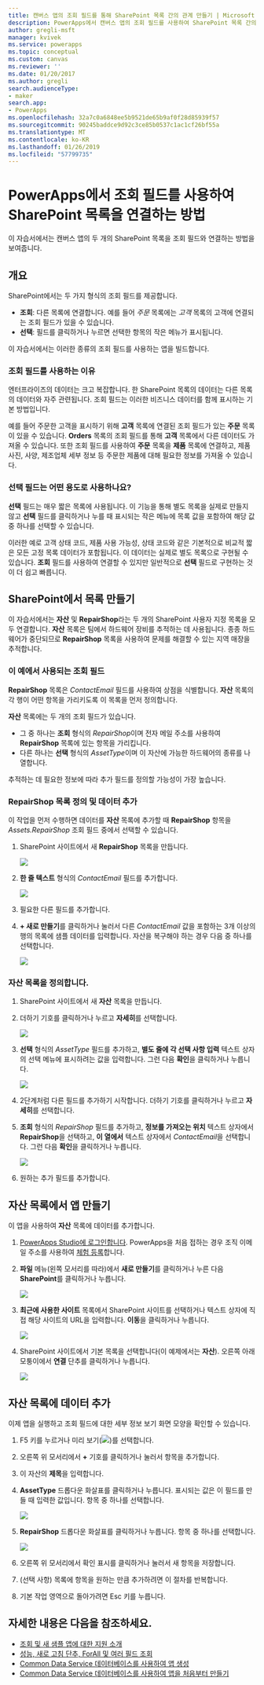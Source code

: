 ```yaml
---
title: 캔버스 앱의 조회 필드를 통해 SharePoint 목록 간의 관계 만들기 | Microsoft Docs
description: PowerApps에서 캔버스 앱의 조회 필드를 사용하여 SharePoint 목록 간의 관계를 만듭니다.
author: gregli-msft
manager: kvivek
ms.service: powerapps
ms.topic: conceptual
ms.custom: canvas
ms.reviewer: ''
ms.date: 01/20/2017
ms.author: gregli
search.audienceType:
- maker
search.app:
- PowerApps
ms.openlocfilehash: 32a7c0a6848ee5b9521de65b9af0f28d85939f57
ms.sourcegitcommit: 90245baddce9d92c3ce85b0537c1ac1cf26bf55a
ms.translationtype: MT
ms.contentlocale: ko-KR
ms.lasthandoff: 01/26/2019
ms.locfileid: "57799735"
---
```

# <a name="how-to-link-sharepoint-lists-using-a-lookup-field-in-powerapps"></a>PowerApps에서 조회 필드를 사용하여 SharePoint 목록을 연결하는 방법

이 자습서에서는 캔버스 앱의 두 개의 SharePoint 목록을 조회 필드와 연결하는 방법을 보여줍니다.

## <a name="overview"></a>개요

SharePoint에서는 두 가지 형식의 조회 필드를 제공합니다.

* **조회**: 다른 목록에 연결합니다. 예를 들어 *주문* 목록에는 *고객* 목록의 고객에 연결되는 조회 필드가 있을 수 있습니다.
* **선택**: 필드를 클릭하거나 누르면 선택한 항목의 작은 메뉴가 표시됩니다.

이 자습서에서는 이러한 종류의 조회 필드를 사용하는 앱을 빌드합니다.

### <a name="why-use-a-lookup-field"></a>조회 필드를 사용하는 이유

엔터프라이즈의 데이터는 크고 복잡합니다. 한 SharePoint 목록의 데이터는 다른 목록의 데이터와 자주 관련됩니다. 조회 필드는 이러한 비즈니스 데이터를 함께 표시하는 기본 방법입니다.

예를 들어 주문한 고객을 표시하기 위해 **고객** 목록에 연결된 조회 필드가 있는 **주문** 목록이 있을 수 있습니다. **Orders** 목록의 조회 필드를 통해 **고객** 목록에서 다른 데이터도 가져올 수 있습니다. 또한 조회 필드를 사용하여 **주문** 목록을 **제품** 목록에 연결하고, 제품 사진, 사양, 제조업체 세부 정보 등 주문한 제품에 대해 필요한 정보를 가져올 수 있습니다.

### <a name="what-are-choice-fields-used-for"></a>선택 필드는 어떤 용도로 사용하나요?
**선택** 필드는 매우 짧은 목록에 사용됩니다. 이 기능을 통해 별도 목록을 실제로 만들지 않고 **선택** 필드를 클릭하거나 누를 때 표시되는 작은 메뉴에 목록 값을 포함하여 해당 값 중 하나를 선택할 수 있습니다.

이러한 예로 고객 상태 코드, 제품 사용 가능성, 상태 코드와 같은 기본적으로 비교적 짧은 모든 고정 목록 데이터가 포함됩니다. 이 데이터는 실제로 별도 목록으로 구현될 수 있습니다. **조회** 필드를 사용하여 연결할 수 있지만 일반적으로 **선택** 필드로 구현하는 것이 더 쉽고 빠릅니다.

## <a name="create-the-lists-in-sharepoint"></a>SharePoint에서 목록 만들기
이 자습서에서는 **자산** 및 **RepairShop**라는 두 개의 SharePoint 사용자 지정 목록을 모두 연결합니다. **자산** 목록은 팀에서 하드웨어 장비를 추적하는 데 사용됩니다. 종종 하드웨어가 중단되므로 **RepairShop** 목록을 사용하여 문제를 해결할 수 있는 지역 매장을 추적합니다.

### <a name="the-lookup-fields-used-in-this-example"></a>이 예에서 사용되는 조회 필드
**RepairShop** 목록은 *ContactEmail* 필드를 사용하여 상점을 식별합니다. **자산** 목록의 각 행이 어떤 항목을 가리키도록 이 목록을 먼저 정의합니다.

**자산** 목록에는 두 개의 조회 필드가 있습니다.

* 그 중 하나는 **조회** 형식의 *RepairShop*이며 전자 메일 주소를 사용하여 **RepairShop** 목록에 있는 항목을 가리킵니다.
* 다른 하나는 **선택** 형식의 *AssetType*이며 이 자산에 가능한 하드웨어의 종류를 나열합니다.

추적하는 데 필요한 정보에 따라 추가 필드를 정의할 가능성이 가장 높습니다.

### <a name="define-the-repairshop-list-and-add-data"></a>RepairShop 목록 정의 및 데이터 추가
이 작업을 먼저 수행하면 데이터를 **자산** 목록에 추가할 때 **RepairShop** 항목을 *Assets.RepairShop* 조회 필드 중에서 선택할 수 있습니다.

1. SharePoint 사이트에서 새 **RepairShop** 목록을 만듭니다.

    ![](./media/sharepoint-lookup-fields/new-list.png)

2. **한 줄 텍스트** 형식의 *ContactEmail* 필드를 추가합니다.

    ![](./media/sharepoint-lookup-fields/add-email-field.png)

3. 필요한 다른 필드를 추가합니다.

4. **+ 새로 만들기**를 클릭하거나 눌러서 다른 *ContactEmail* 값을 포함하는 3개 이상의 행의 목록에 샘플 데이터를 입력합니다. 자산을 복구해야 하는 경우 다음 중 하나를 선택합니다.

    ![](./media/sharepoint-lookup-fields/add-repair-shops.png)

### <a name="define-the-assets-list"></a>자산 목록을 정의합니다.
1. SharePoint 사이트에서 새 **자산** 목록을 만듭니다.

2. 더하기 기호를 클릭하거나 누르고 **자세히**를 선택합니다.

    ![](./media/sharepoint-lookup-fields/choose-more-type.png)

3. **선택** 형식의 *AssetType* 필드를 추가하고, **별도 줄에 각 선택 사항 입력** 텍스트 상자의 선택 메뉴에 표시하려는 값을 입력합니다. 그런 다음 **확인**을 클릭하거나 누릅니다.

    ![](./media/sharepoint-lookup-fields/define-choice-column.png)

4. 2단계처럼 다른 필드를 추가하기 시작합니다. 더하기 기호를 클릭하거나 누르고 **자세히**를 선택합니다.

5. **조회** 형식의 *RepairShop* 필드를 추가하고, **정보를 가져오는 위치** 텍스트 상자에서 **RepairShop**을 선택하고, **이 열에서** 텍스트 상자에서 *ContactEmail*을 선택합니다. 그런 다음 **확인**을 클릭하거나 누릅니다.

    ![](./media/sharepoint-lookup-fields/setup-lookup-column.png)

6. 원하는 추가 필드를 추가합니다.

## <a name="create-an-app-from-the-assets-list"></a>자산 목록에서 앱 만들기
이 앱을 사용하여 **자산** 목록에 데이터를 추가합니다.

1. [PowerApps Studio에 로그인합니다](http://web.powerapps.com?utm_source=padocs&utm_medium=linkinadoc&utm_campaign=referralsfromdoc). PowerApps을 처음 접하는 경우 조직 이메일 주소를 사용하여 [체험 등록](https://powerapps.microsoft.com)합니다.

2. **파일** 메뉴(왼쪽 모서리를 따라)에서 **새로 만들기**를 클릭하거나 누른 다음 **SharePoint**를 클릭하거나 누릅니다.

    ![](./media/sharepoint-lookup-fields/create-app.png)

1. **최근에 사용한 사이트** 목록에서 SharePoint 사이트를 선택하거나 텍스트 상자에 직접 해당 사이트의 URL을 입력합니다. **이동**을 클릭하거나 누릅니다.

    ![](./media/sharepoint-lookup-fields/choose-sharepoint-site.png)

1. SharePoint 사이트에서 기본 목록을 선택합니다(이 예제에서는 **자산**). 오른쪽 아래 모퉁이에서 **연결** 단추를 클릭하거나 누릅니다.

    ![](./media/sharepoint-lookup-fields/choose-main-list.png)


## <a name="add-data-to-the-assets-list"></a>자산 목록에 데이터 추가
이제 앱을 실행하고 조회 필드에 대한 세부 정보 보기 화면 모양을 확인할 수 있습니다.

1. F5 키를 누르거나 미리 보기(![](./media/sharepoint-lookup-fields/preview.png))를 선택합니다.

2. 오른쪽 위 모서리에서 **+** 기호를 클릭하거나 눌러서 항목을 추가합니다.

3. 이 자산의 **제목**을 입력합니다.

4. **AssetType** 드롭다운 화살표를 클릭하거나 누릅니다. 표시되는 값은 이 필드를 만들 때 입력한 값입니다. 항목 중 하나를 선택합니다.

    ![](./media/sharepoint-lookup-fields/fill-asset-type-3.png)

5. **RepairShop** 드롭다운 화살표를 클릭하거나 누릅니다. 항목 중 하나를 선택합니다.

    ![](./media/sharepoint-lookup-fields/fill-repair-shop-3.png)

6. 오른쪽 위 모서리에서 확인 표시를 클릭하거나 눌러서 새 항목을 저장합니다.

7. (선택 사항) 목록에 항목을 원하는 만큼 추가하려면 이 절차를 반복합니다.

8. 기본 작업 영역으로 돌아가려면 Esc 키를 누릅니다.

## <a name="for-more-information"></a>자세한 내용은 다음을 참조하세요.
* [조회 및 새 샘플 앱에 대한 지원 소개](https://powerapps.microsoft.com/blog/support-for-lookups/)
* [성능, 새로 고침 단추, ForAll 및 여러 필드 조회](https://powerapps.microsoft.com/blog/performance-refresh-forall-multiple-field-lookups-531/)
* [Common Data Service 데이터베이스를 사용하여 앱 생성](data-platform-create-app.md)
* [Common Data Service 데이터베이스를 사용하여 앱을 처음부터 만들기](data-platform-create-app-scratch.md)
